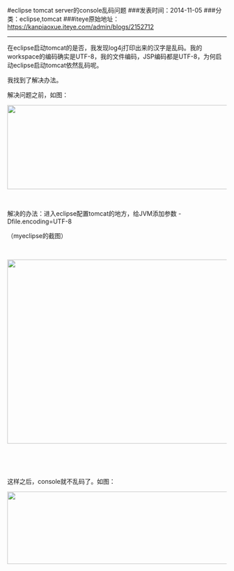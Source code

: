 #eclipse tomcat server的console乱码问题
###发表时间：2014-11-05
###分类：eclipse,tomcat
###iteye原始地址：<a href="https://kanpiaoxue.iteye.com/admin/blogs/2152712" target="_blank">https://kanpiaoxue.iteye.com/admin/blogs/2152712</a>

---

<div class="iteye-blog-content-contain" style="font-size: 14px;"> 
 <p>在eclipse启动tomcat的是否，我发现log4j打印出来的汉字是乱码。我的workspace的编码确实是UTF-8，我的文件编码，JSP编码都是UTF-8，为何启动eclipse启动tomcat依然乱码呢。</p> 
 <p>我找到了解决办法。</p> 
 <p>解决问题之前，如图：</p> 
 <p><img src="http://dl2.iteye.com/upload/attachment/0102/8611/78d9ab38-eeb6-3996-a0f9-6d1de336ebac.jpg" alt="" width="639" height="193"></p> 
 <p>&nbsp;</p> 
 <p>解决的办法：进入eclipse配置tomcat的地方，给JVM添加参数 -Dfile.encoding=UTF-8</p> 
 <p>（myeclipse的截图）</p> 
 <p>&nbsp;</p> 
 <p><img src="http://dl2.iteye.com/upload/attachment/0102/8615/4f62f929-ea14-3c74-9219-a4117379f6da.jpg" alt="" width="685" height="422"></p> 
 <p>&nbsp;</p> 
 <p>&nbsp;</p> 
 <p>这样之后，console就不乱码了。如图：</p> 
 <p><img src="http://dl2.iteye.com/upload/attachment/0102/8617/6e3c2bf6-5bdb-312d-af8f-86bbc132825e.jpg" alt="" width="619" height="166"></p> 
 <p>&nbsp;</p> 
 <p>&nbsp;</p> 
</div>